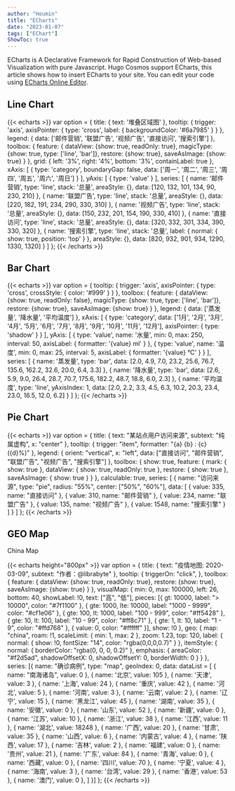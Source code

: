 ```yaml
---
author: "Houmin"
title: "ECharts"
date: "2023-01-07"
tags: ["EChart"]
ShowToc: true
---
```


ECharts is A Declarative Framework for Rapid Construction of Web-based Visualization with pure Javascript. Hugo Cosmos support ECharts, this article shows how to insert ECharts to your site. You can edit your code using [ECharts Online Editor](https://echarts.apache.org/examples/en/editor.html).

## Line Chart

{{< echarts >}}
var option = {
    title: {
        text: '堆叠区域图'
    },
    tooltip: {
        trigger: 'axis',
        axisPointer: {
            type: 'cross',
            label: {
                backgroundColor: '#6a7985'
            }
        }
    },
    legend: {
        data: ['邮件营销', '联盟广告', '视频广告', '直接访问', '搜索引擎']
    },
    toolbox: {
        feature: {
            dataView: {show: true, readOnly: true},
            magicType: {show: true, type: ['line', 'bar']},
            restore: {show: true},
            saveAsImage: {show: true}
        }
    },
    grid: {
        left: '3%',
        right: '4%',
        bottom: '3%',
        containLabel: true
    },
    xAxis: [
        {
            type: 'category',
            boundaryGap: false,
            data: ['周一', '周二', '周三', '周四', '周五', '周六', '周日']
        }
    ],
    yAxis: [
        {
            type: 'value'
        }
    ],
    series: [
        {
            name: '邮件营销',
            type: 'line',
            stack: '总量',
            areaStyle: {},
            data: [120, 132, 101, 134, 90, 230, 210]
        },
        {
            name: '联盟广告',
            type: 'line',
            stack: '总量',
            areaStyle: {},
            data: [220, 182, 191, 234, 290, 330, 310]
        },
        {
            name: '视频广告',
            type: 'line',
            stack: '总量',
            areaStyle: {},
            data: [150, 232, 201, 154, 190, 330, 410]
        },
        {
            name: '直接访问',
            type: 'line',
            stack: '总量',
            areaStyle: {},
            data: [320, 332, 301, 334, 390, 330, 320]
        },
        {
            name: '搜索引擎',
            type: 'line',
            stack: '总量',
            label: {
                normal: {
                    show: true,
                    position: 'top'
                }
            },
            areaStyle: {},
            data: [820, 932, 901, 934, 1290, 1330, 1320]
        }
    ]
};
{{< /echarts >}}

## Bar Chart

{{< echarts >}}
var option = {
    tooltip: {
        trigger: 'axis',
        axisPointer: {
            type: 'cross',
            crossStyle: {
                color: '#999'
            }
        }
    },
    toolbox: {
        feature: {
            dataView: {show: true, readOnly: false},
            magicType: {show: true, type: ['line', 'bar']},
            restore: {show: true},
            saveAsImage: {show: true}
        }
    },
    legend: {
        data: ['蒸发量', '降水量', '平均温度']
    },
    xAxis: [
        {
            type: 'category',
            data: ['1月', '2月', '3月', '4月', '5月', '6月', '7月', '8月', '9月', '10月', '11月', '12月'],
            axisPointer: {
                type: 'shadow'
            }
        }
    ],
    yAxis: [
        {
            type: 'value',
            name: '水量',
            min: 0,
            max: 250,
            interval: 50,
            axisLabel: {
                formatter: '{value} ml'
            }
        },
        {
            type: 'value',
            name: '温度',
            min: 0,
            max: 25,
            interval: 5,
            axisLabel: {
                formatter: '{value} °C'
            }
        }
    ],
    series: [
        {
            name: '蒸发量',
            type: 'bar',
            data: [2.0, 4.9, 7.0, 23.2, 25.6, 76.7, 135.6, 162.2, 32.6, 20.0, 6.4, 3.3]
        },
        {
            name: '降水量',
            type: 'bar',
            data: [2.6, 5.9, 9.0, 26.4, 28.7, 70.7, 175.6, 182.2, 48.7, 18.8, 6.0, 2.3]
        },
        {
            name: '平均温度',
            type: 'line',
            yAxisIndex: 1,
            data: [2.0, 2.2, 3.3, 4.5, 6.3, 10.2, 20.3, 23.4, 23.0, 16.5, 12.0, 6.2]
        }
    ]
};
{{< /echarts >}}

## Pie Chart

{{< echarts >}}
var option = {
    title: {
        text: "某站点用户访问来源",
        subtext: "纯属虚构",
        x: "center"
    },
    tooltip: {
        trigger: "item",
        formatter: "{a} {b} : {c} ({d}%)"
    },
    legend: {
        orient: "vertical",
        x: "left",
        data: ["直接访问", "邮件营销", "联盟广告", "视频广告", "搜索引擎"]
    },
    toolbox: {
        show: true,
        feature: {
            mark: {
                show: true
            },
            dataView: {
                show: true,
                readOnly: true
            },
            restore: {
                show: true
            },
            saveAsImage: {
                show: true
            }
        }
    },
    calculable: true,
    series: [
        {
            name: "访问来源",
            type: "pie",
            radius: "55%",
            center: ["50%", "60%"],
            data: [
                {
                    value: 335,
                    name: "直接访问"
                },
                {
                    value: 310,
                    name: "邮件营销"
                },
                {
                    value: 234,
                    name: "联盟广告"
                },
                {
                    value: 135,
                    name: "视频广告"
                },
                {
                    value: 1548,
                    name: "搜索引擎"
                }
            ]
        }
    ]
};
{{< /echarts >}}

## GEO Map

China Map

{{< echarts height="800px" >}}
var option = {
    title: {
        text: "疫情地图: 2020-03-09",
        subtext: "作者：@librabyte"
    },
    tooltip: {
        triggerOn: "click",
    },
    toolbox: {
        feature: {
            dataView: {show: true, readOnly: true},
            restore: {show: true},
            saveAsImage: {show: true}
        }
    },
    visualMap: {
        min: 0,
        max: 100000,
        left: 26,
        bottom: 40,
        showLabel: !0,
        text: ["高", "低"],
        pieces: [{
            gt: 10000,
            label: "> 10000",
            color: "#7f1100"
        }, {
            gte: 1000,
            lte: 10000,
            label: "1000 - 9999",
            color: "#cf1e06"
        }, {
            gte: 100,
            lt: 1000,
            label: "100 - 999",
            color: "#ff5428"
        }, {
            gte: 10,
            lt: 100,
            label: "10 - 99",
            color: "#ff8c71"
        }, {
            gte: 1,
            lt: 10,
            label: "1 - 9",
            color: "#ffd768"
        }, {
            value: 0,
            color: "#ffffff"
        }],
        show: !0
    },
    geo: {
        map: "china",
        roam: !1,
        scaleLimit: {
            min: 1,
            max: 2
        },
        zoom: 1.23,
        top: 120,
        label: {
            normal: {
                show: !0,
                fontSize: "14",
                color: "rgba(0,0,0,0.7)"
            }
        },
        itemStyle: {
            normal: {
                borderColor: "rgba(0, 0, 0, 0.2)"
            },
            emphasis: {
                areaColor: "#f2d5ad",
                shadowOffsetX: 0,
                shadowOffsetY: 0,
                borderWidth: 0
            }
        }
    },
    series: [{
        name: "确诊病例",
        type: "map",
        geoIndex: 0,
        data: dataList = [
            { name: "南海诸岛", value: 0 }, { name: '北京', value: 105 }, 
            { name: '天津', value: 3 }, { name: '上海', value: 24 }, 
            { name: '重庆', value: 42 }, { name: '河北', value: 5 }, 
            { name: '河南', value: 3 }, { name: '云南', value: 2 }, 
            { name: '辽宁', value: 15 }, { name: '黑龙江', value: 45 }, 
            { name: '湖南', value: 35 }, { name: '安徽', value: 0 }, 
            { name: '山东', value: 52 }, { name: '新疆', value: 0 }, 
            { name: '江苏', value: 10 }, { name: '浙江', value: 38 }, 
            { name: '江西', value: 11 }, { name: '湖北', value: 18248 }, 
            { name: '广西', value: 20 }, { name: '甘肃', value: 35 }, 
            { name: '山西', value: 6 }, { name: '内蒙古', value: 4 }, 
            { name: '陕西', value: 17 }, { name: '吉林', value: 2 }, 
            { name: '福建', value: 0 }, { name: '贵州', value: 21 }, 
            { name: '广东', value: 84 }, { name: '青海', value: 0 }, 
            { name: '西藏', value: 0 }, { name: '四川', value: 70 }, 
            { name: '宁夏', value: 4 }, { name: '海南', value: 3 }, 
            { name: '台湾', value: 29 }, { name: '香港', value: 53 }, 
            { name: '澳门', value: 0 },
        ]
    }]
};
{{< /echarts >}}
